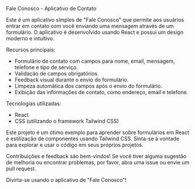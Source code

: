 Fale Conosco - Aplicativo de Contato

Este é um aplicativo simples de "Fale Conosco" que permite aos usuários entrar em contato com você enviando uma mensagem através de um formulário. O aplicativo é desenvolvido usando React e possui um design moderno e intuitivo.

Recursos principais:
- Formulário de contato com campos para nome, email, mensagem, telefone e tipo de serviço.
- Validação de campos obrigatórios.
- Feedback visual durante o envio do formulário.
- Limpeza automática dos campos após o envio do formulário.
- Exibição das informações de contato, como endereço, email e telefone.

Tecnologias utilizadas:
- React
- CSS (utilizando o framework Tailwind CSS)

Este projeto é um ótimo exemplo para aprender sobre formulários em React e estilização de componentes usando Tailwind CSS. Sinta-se à vontade para explorar e usar o código em seus próprios projetos.

Contribuições e feedback são bem-vindos! Se você tiver alguma sugestão de melhoria ou encontrar problemas, por favor, abra uma issue ou envie um pull request.

Divirta-se usando o aplicativo de "Fale Conosco"!

